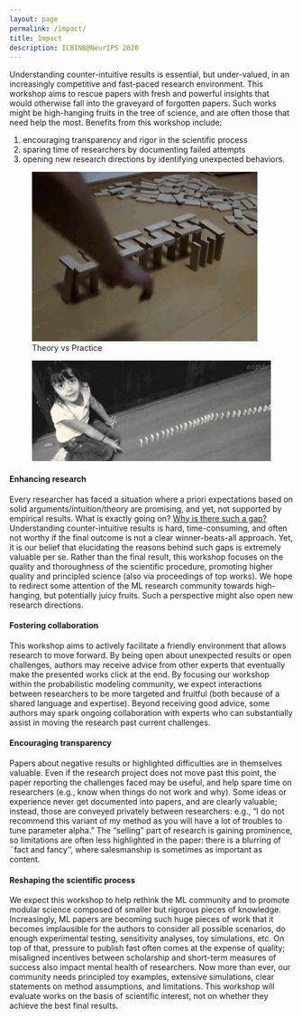 ```yaml
---
layout: page
permalink: /impact/
title: Impact
description: ICBINB@NeurIPS 2020
---
```


Understanding counter-intuitive results is essential, but under-valued, in an increasingly competitive and fast-paced research environment. This workshop aims to rescue papers with fresh and powerful insights that would otherwise fall into the graveyard of forgotten papers. Such works might be high-hanging fruits in the tree of science, and are often those that need help the most. Benefits from this workshop include:
1. encouraging transparency and rigor in the scientific process
2. sparing time of researchers by documenting failed attempts
3. opening new research directions by identifying unexpected behaviors.

<div class="custom-images">
<figure> <img src="../assets/img/image1.gif" /> <figcaption>Theory vs Practice</figcaption> </figure>
<figure> <img src="../assets/img/image2.gif" /> </figure>
</div>

#### Enhancing research

Every researcher has faced a situation where a priori  expectations based on solid arguments/intuition/theory are promising, and yet, not supported by empirical results. What is exactly going on? [Why is there such a gap?](https://researchinprogress.tumblr.com/post/38702387620/theory-vs-practice) Understanding counter-intuitive results is hard, time-consuming, and often not worthy if the final outcome is not a clear winner-beats-all approach. Yet, it is our belief that elucidating the reasons behind such gaps is extremely valuable per se. Rather than the final result, this workshop focuses on the quality and thoroughness of the scientific procedure, promoting higher quality and principled science (also via proceedings of top works). We hope to redirect some attention of the ML research community towards high-hanging, but potentially juicy fruits. Such a perspective might also open new research directions.

#### Fostering collaboration

This workshop aims to actively facilitate a friendly environment that allows research to move forward.  By being open about unexpected results or open challenges, authors may receive advice from other experts that eventually make the presented works click at the end. By focusing our workshop within the probabilistic modeling community, we expect interactions between researchers to be more targeted and fruitful (both because of a shared language and expertise). Beyond receiving good advice, some authors may spark ongoing collaboration with experts who can substantially assist in moving the research past current challenges.

#### Encouraging transparency

Papers about negative results or highlighted difficulties are in themselves valuable. Even if the research project does not move past this point, the paper reporting the challenges faced may be useful, and help spare time on researchers (e.g., know when things do not work and why). Some ideas or experience never get documented into papers, and are clearly valuable; instead, those are conveyed privately between researchers: e.g., “I do not recommend this variant of my method as you will have a lot of troubles to tune parameter alpha.” The “selling” part of research is gaining prominence, so limitations are often less highlighted in the paper: there is a blurring of ¨fact and fancy’’, where salesmanship is sometimes as important as content.

#### Reshaping the scientific process

We expect this workshop to help rethink the ML community and to promote modular science composed of smaller but rigorous pieces of knowledge. Increasingly, ML papers are becoming such huge pieces of work that it becomes implausible for the authors to consider all possible scenarios, do enough experimental testing, sensitivity analyses, toy simulations, etc. On top of that, pressure to publish fast often comes at the expense of quality; misaligned incentives between scholarship and short-term measures of success also impact mental health of researchers. Now more than ever, our community needs principled toy examples, extensive simulations, clear statements on method assumptions, and limitations. This workshop will evaluate works on the basis of scientific interest, not on whether they achieve the best final results.
